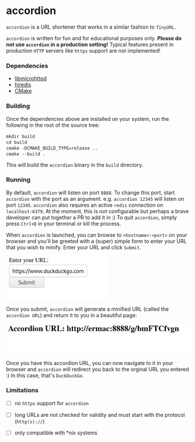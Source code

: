 # accordion

`accordion` is a URL shortener that works in a similar fashion to `TinyURL`.

`accordion` is written for fun and for educational purposes only. __Please do not use `accordion` in a production setting!__ Typical features present in production `HTTP` servers like `https` support are not implemented!
### Dependencies

* [libmicrohttpd](https://www.gnu.org/software/libmicrohttpd/)
* [hiredis](https://github.com/redis/hiredis)
* [CMake](https://cmake.org/)

### Building

Once the dependencies above are installed on your system, run the following in the root of the source tree:

```
mkdir build
cd build
cmake -DCMAKE_BUILD_TYPE=release ..
cmake --build .
```

This will build the `accordion` binary in the `build` directory.

### Running

By default, `accordion` will listen on port `8888`. To change this port, start `accordion` with the port as an argument. e.g. `accordion 12345` will listen on port `12345`. `accordion` also requires an active `redis` connection on `localhost:6379`. At the moment, this is *not* configurable but perhaps a brave developer can put together a PR to add it in :) To quit `accordion`, simply press `Ctrl+D` in your terminal or kill the process.

When `accordion` is launched, you can browse to `<hostname>:<port>` on your browser and you'll be greeted with a (super) simple form to enter your URL that you wish to minify. Enter your URL and click `Submit`.

![img](rsc/img/form.png)

Once you submit, `accordion` will generate a minified URL (called the `accordion URL`) and return it to you in a beautiful page:

![img](rsc/img/accordion_url.png)

Once you have this accordion URL, you can now navigate to it in your browser and `accordion` will redirect you back to the orginal URL you entered :) In this case, that's `DuckDuckGo`.

### Limitations

- [ ] no `https` support for `accordion`
- [ ] long URLs are not checked for validity and must start with the protocol (`http(s)://`)
- [ ] only compatible with *nix systems




